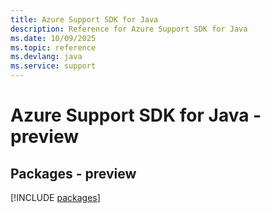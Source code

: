 ```yaml
---
title: Azure Support SDK for Java
description: Reference for Azure Support SDK for Java
ms.date: 10/09/2025
ms.topic: reference
ms.devlang: java
ms.service: support
---
```

# Azure Support SDK for Java - preview
## Packages - preview
[!INCLUDE [packages](support-index.md)]